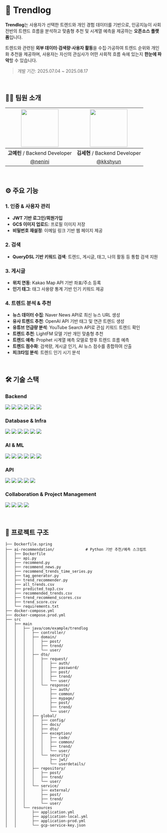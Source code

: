# 🐥 Trendlog

**Trendlog**는 사용자가 선택한 트렌드와 개인 경험 데이터를 기반으로, 인공지능이 사회 전반의 트렌드 흐름을 분석하고 맞춤형 추천 및 시계열 예측을 제공하는 **오픈소스 플랫폼**입니다.  

트렌드와 관련된 **외부 데이터·검색량·사용자 활동**을 수집·가공하여 트렌드 순위와 개인화 추천을 제공하며, 사용자는 자신의 관심사가 어떤 사회적 흐름 속에 있는지 **한눈에 파악**할 수 있습니다.

> 개발 기간: 2025.07.04 ~ 2025.08.17
</br>

## 👩‍💻 팀원 소개
| <img src="https://github.com/nenini.png" width="120"/> | <img src="https://github.com/kkshyun.png" width="120"/> |
|:---:|:---:|
| **고예린** / Backend Developer | **김세현** / Backend Developer |
| [@nenini](https://github.com/nenini) | [@kkshyun](https://github.com/kkshyun) |
</br>

## ⚙️ 주요 기능

### 1. 인증 & 사용자 관리
- **JWT 기반 로그인/회원가입**  
- **GCS 이미지 업로드**: 프로필 이미지 저장  
- **비밀번호 재설정**: 이메일 링크 기반 웹 페이지 제공  

### 2. 검색
- **QueryDSL 기반 키워드 검색**: 트렌드, 게시글, 태그, 나의 활동 등 통합 검색 지원

### 3. 게시글
- **위치 연동**: Kakao Map API 기반 좌표/주소 등록  
- **인기 태그**: 태그 사용량 통계 기반 인기 키워드 제공  

### 4. 트렌드 분석 & 추천
- **뉴스 데이터 수집**: Naver News API로 최신 뉴스 URL 생성  
- **유사 트렌드 추천**: OpenAI API 기반 태그 및 연관 트렌드 생성  
- **유튜브 언급량 분석**: YouTube Search API로 관심 키워드 트렌드 확인  
- **트렌드 추천**: LightFM 모델 기반 개인 맞춤형 추천  
- **트렌드 예측**: Prophet 시계열 예측 모델로 향후 트렌드 흐름 예측  
- **트렌드 점수화**: 검색량, 게시글 인기, AI 뉴스 점수를 종합하여 산출
- **피크타임 분석**: 트렌드 인기 시기 분석

</br>


<!--
## 🚀 배포 링크
- **Production**: [https://yourdomain.com](https://yourdomain.com)
- **Swagger**: [https://yourdomain.com/swagger-ui/index.html](https://yourdomain.com/swagger-ui/index.html)
---
-->


## 🛠 기술 스택

### Backend
<p>
<img src="https://img.shields.io/badge/-Java-white?style=flat&logo=Java&logoColor=007396">
<img src="https://img.shields.io/badge/-Spring%20Boot-white?style=flat&logo=Spring%20Boot&logoColor=6DB33F">
<img src="https://img.shields.io/badge/-Spring%20Security-white?style=flat&logo=Spring%20Security&logoColor=6DB33F">
<img src="https://img.shields.io/badge/-JPA-white?style=flat&logo=Hibernate&logoColor=59666C">
<img src="https://img.shields.io/badge/-QueryDSL-white?style=flat&logoColor=009688">
<img src="https://img.shields.io/badge/-JWT-white?style=flat&logo=jsonwebtokens&logoColor=000000">
</p>

### Database & Infra
<p>
<img src="https://img.shields.io/badge/-PostgreSQL-white?style=flat&logo=PostgreSQL&logoColor=4169E1">
<img src="https://img.shields.io/badge/-Redis-white?style=flat&logo=Redis&logoColor=DC382D">
<img src="https://img.shields.io/badge/-Docker-white?style=flat&logo=Docker&logoColor=2496ED">
<img src="https://img.shields.io/badge/-AWS-white?style=flat&logo=Amazon%20AWS&logoColor=FF9900">
<img src="https://img.shields.io/badge/-AWS%20EC2-white?style=flat&logo=Amazon%20EC2&logoColor=FF9900">
<img src="https://img.shields.io/badge/-Google%20Cloud-white?style=flat&logo=Google%20Cloud&logoColor=4285F4">
</p>

### AI & ML
<p>
<img src="https://img.shields.io/badge/-Prophet-white?style=flat&logoColor=025E8C">
<img src="https://img.shields.io/badge/-LightFM-white?style=flat&logoColor=FF6F00">
<img src="https://img.shields.io/badge/-sentence--transformers-white?style=flat&logo=PyTorch&logoColor=EE4C2C">
<img src="https://img.shields.io/badge/-Komoran-white?style=flat&logoColor=008000">
<img src="https://img.shields.io/badge/-FastAPI-white?style=flat&logo=FastAPI&logoColor=009688">
<img src="https://img.shields.io/badge/-SQLAlchemy-white?style=flat&logoColor=D71F00">
</p>

### API
<p>
<img src="https://img.shields.io/badge/-OpenAI-white?style=flat&logo=OpenAI&logoColor=412991">
<img src="https://img.shields.io/badge/-Naver%20News%20API-white?style=flat&logo=Naver&logoColor=03C75A">
<img src="https://img.shields.io/badge/-YouTube%20Search%20API-white?style=flat&logo=YouTube&logoColor=FF0000">
<img src="https://img.shields.io/badge/-Kakao%20Map%20API-white?style=flat&logo=Kakao&logoColor=FFCD00">
<img src="https://img.shields.io/badge/-Swagger-white?style=flat&logo=Swagger&logoColor=85EA2D">
</p>

### Collaboration & Project Management
<p>
<img src="https://img.shields.io/badge/-GitHub-white?style=flat&logo=GitHub&logoColor=181717">
<img src="https://img.shields.io/badge/-GitHub%20Issues-white?style=flat&logo=GitHub&logoColor=181717">
<img src="https://img.shields.io/badge/-Notion-white?style=flat&logo=Notion&logoColor=000000">
<img src="https://img.shields.io/badge/-Discord-white?style=flat&logo=Discord&logoColor=5865F2">
</p>


<!--
### Backend
<p>
<img src="https://img.shields.io/badge/Java-007396?style=for-the-badge&logo=Java&logoColor=white">
<img src="https://img.shields.io/badge/Spring%20Boot-6DB33F?style=for-the-badge&logo=Spring%20Boot&logoColor=white">
<img src="https://img.shields.io/badge/Spring%20Security-6DB33F?style=for-the-badge&logo=Spring%20Security&logoColor=white">
<img src="https://img.shields.io/badge/JPA-59666C?style=for-the-badge&logo=Hibernate&logoColor=white">
<img src="https://img.shields.io/badge/QueryDSL-009688?style=for-the-badge">
<img src="https://img.shields.io/badge/JWT-000000?style=for-the-badge&logo=jsonwebtokens&logoColor=white">
</p>

### Database & Infra
<p>
<img src="https://img.shields.io/badge/PostgreSQL-4169E1?style=for-the-badge&logo=PostgreSQL&logoColor=white">
<img src="https://img.shields.io/badge/Redis-DC382D?style=for-the-badge&logo=Redis&logoColor=white">
<img src="https://img.shields.io/badge/Docker-2496ED?style=for-the-badge&logo=Docker&logoColor=white">
<img src="https://img.shields.io/badge/AWS-232F3E?style=for-the-badge&logo=Amazon%20AWS&logoColor=white">
<img src="https://img.shields.io/badge/AWS%20EC2-FF9900?style=for-the-badge&logo=Amazon%20EC2&logoColor=white">
<img src="https://img.shields.io/badge/Google%20Cloud-4285F4?style=for-the-badge&logo=Google%20Cloud&logoColor=white">
</p>

### AI & ML
<p>
<img src="https://img.shields.io/badge/Prophet-025E8C?style=for-the-badge&logoColor=white">
<img src="https://img.shields.io/badge/LightFM-FF6F00?style=for-the-badge&logoColor=white">
<img src="https://img.shields.io/badge/sentence--transformers-2F2F2F?style=for-the-badge&logo=PyTorch&logoColor=white">
<img src="https://img.shields.io/badge/Komoran-008000?style=for-the-badge&logoColor=white">
<img src="https://img.shields.io/badge/FastAPI-009688?style=for-the-badge&logo=FastAPI&logoColor=white">
<img src="https://img.shields.io/badge/SQLAlchemy-D71F00?style=for-the-badge&logoColor=white">
</p>

### API
<p>
<img src="https://img.shields.io/badge/OpenAI-412991?style=for-the-badge&logo=OpenAI&logoColor=white">
<img src="https://img.shields.io/badge/Naver%20News%20API-03C75A?style=for-the-badge&logo=Naver&logoColor=white">
<img src="https://img.shields.io/badge/YouTube%20Search%20API-FF0000?style=for-the-badge&logo=YouTube&logoColor=white">
<img src="https://img.shields.io/badge/Kakao%20Map%20API-FFCD00?style=for-the-badge&logo=Kakao&logoColor=black">
<img src="https://img.shields.io/badge/Swagger-85EA2D?style=for-the-badge&logo=Swagger&logoColor=black">
</p>

### 협업 & 관리
<p>
<img src="https://img.shields.io/badge/GitHub-181717?style=for-the-badge&logo=GitHub&logoColor=white">
<img src="https://img.shields.io/badge/GitHub%20Issues-181717?style=for-the-badge&logo=GitHub&logoColor=white">
<img src="https://img.shields.io/badge/Notion-000000?style=for-the-badge&logo=Notion&logoColor=white">
<img src="https://img.shields.io/badge/Discord-5865F2?style=for-the-badge&logo=Discord&logoColor=white">
</p>
-->

</br>

## 📂 프로젝트 구조
```plaintext
├── Dockerfile.spring
├── ai-recommendation/              # Python 기반 추천/예측 스크립트
│   ├── Dockerfile
│   ├── api.py
│   ├── recommend.py
│   ├── recommend_news.py
│   ├── recommend_trends_time_series.py
│   ├── tag_generator.py
│   ├── trend_recommender.py
│   ├── all_trends.csv
│   ├── predicted_top3.csv
│   ├── recommended_trends.csv
│   ├── trend_recommend_scores.csv
│   ├── trend_score.csv
│   └── requirements.txt
├── docker-compose.yml
├── docker-compose.prod.yml
├── src
│   ├── main
│   │   ├── java/com/example/trendlog
│   │   │   ├── controller/
│   │   │   ├── domain/
│   │   │   │   ├── post/
│   │   │   │   ├── trend/
│   │   │   │   └── user/
│   │   │   ├── dto/
│   │   │   │   ├── request/
│   │   │   │   │   ├── auth/
│   │   │   │   │   ├── password/
│   │   │   │   │   ├── post/
│   │   │   │   │   ├── trend/
│   │   │   │   │   └── user/
│   │   │   │   └── response/
│   │   │   │       ├── auth/
│   │   │   │       ├── common/
│   │   │   │       ├── mypage/
│   │   │   │       ├── post/
│   │   │   │       ├── trend/
│   │   │   │       └── user/
│   │   │   ├── global/
│   │   │   │   ├── config/
│   │   │   │   ├── docs/
│   │   │   │   ├── dto/
│   │   │   │   ├── exception/
│   │   │   │   │   ├── code/
│   │   │   │   │   ├── common/
│   │   │   │   │   ├── trend/
│   │   │   │   │   └── user/
│   │   │   │   └── security/
│   │   │   │       ├── jwt/
│   │   │   │       └── userdetails/
│   │   │   ├── repository/
│   │   │   │   ├── post/
│   │   │   │   ├── trend/
│   │   │   │   └── user/
│   │   │   └── service/
│   │   │       ├── external/
│   │   │       ├── post/
│   │   │       ├── trend/
│   │   │       └── user/
│   │   └── resources
│   │       ├── application.yml
│   │       ├── application-local.yml
│   │       ├── application-prod.yml
│   │       └── gcp-service-key.json
